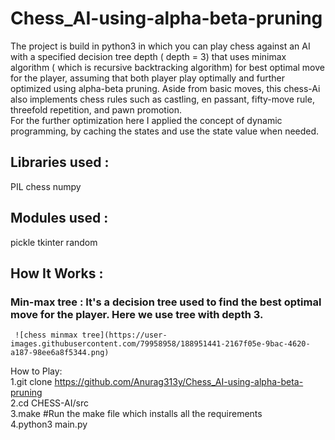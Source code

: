 # Chess_AI-using-alpha-beta-pruning

The project is build in python3 in which you can play chess against an AI with a specified decision tree depth ( depth = 3) that uses minimax algorithm ( which is recursive backtracking algorithm) for best optimal move for the player, assuming that both player play optimally and further optimized using alpha-beta pruning. Aside from basic moves, this chess-Ai also implements chess rules such as castling, en passant, fifty-move rule, threefold repetition, and pawn promotion.<br/> 
   For the further optimization here I applied the concept of dynamic programming, by caching the states and use the state value when needed.

## Libraries used :
   PIL
   chess
   numpy
   
## Modules used :
   pickle
   tkinter
   random
   
## How It Works :
   ### Min-max tree : It's a decision tree used to find the best optimal move for the player. Here we use tree with depth 3.<br/>
     ![chess minmax tree](https://user-images.githubusercontent.com/79958958/188951441-2167f05e-9bac-4620-a187-98ee6a8f5344.png)

   
How to Play:<br/>
    1.git clone https://github.com/Anurag313y/Chess_AI-using-alpha-beta-pruning<br/>
    2.cd CHESS-AI/src<br/>
    3.make    #Run the make file which installs all the requirements<br/>
    4.python3 main.py<br/>
